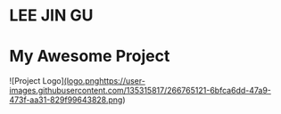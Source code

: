# LEE JIN GU
# My Awesome Project
![Project Logo][(logo.png](https://user-images.githubusercontent.com/135315817/266765121-6bfca6dd-47a9-473f-aa31-829f99643828.png)https://user-images.githubusercontent.com/135315817/266765121-6bfca6dd-47a9-473f-aa31-829f99643828.png)
